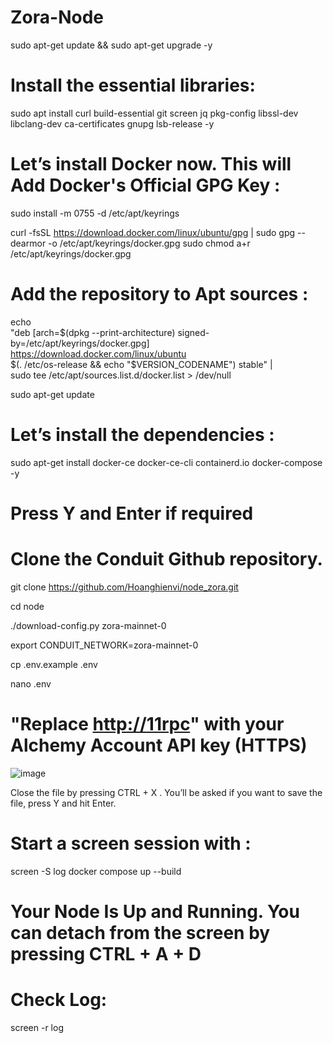 # Zora-Node

sudo apt-get update && sudo apt-get upgrade -y

# Install the essential libraries: 
sudo apt install curl build-essential git screen jq pkg-config libssl-dev libclang-dev ca-certificates gnupg lsb-release -y

# Let’s install Docker now. This will Add Docker's Official GPG Key :
sudo install -m 0755 -d /etc/apt/keyrings

curl -fsSL https://download.docker.com/linux/ubuntu/gpg | sudo gpg --dearmor -o /etc/apt/keyrings/docker.gpg
sudo chmod a+r /etc/apt/keyrings/docker.gpg

# Add the repository to Apt sources :
echo \
  "deb [arch=$(dpkg --print-architecture) signed-by=/etc/apt/keyrings/docker.gpg] https://download.docker.com/linux/ubuntu \
  $(. /etc/os-release && echo "$VERSION_CODENAME") stable" | \
  sudo tee /etc/apt/sources.list.d/docker.list > /dev/null
  
sudo apt-get update

# Let’s install the dependencies :
sudo apt-get install docker-ce docker-ce-cli containerd.io docker-compose -y

# Press Y and Enter if required 

# Clone the Conduit Github repository.
git clone https://github.com/Hoanghienvi/node_zora.git

cd node

./download-config.py zora-mainnet-0

export CONDUIT_NETWORK=zora-mainnet-0

cp .env.example .env

nano .env

# "Replace <http://11rpc>" with your Alchemy Account API key (HTTPS)
![image](https://github.com/Hoanghienvi/Zora-Node/assets/87926002/fd93845b-b639-4f6d-900e-5102b640a2fe)

Close the file by pressing CTRL + X . You’ll be asked if you want to save the file, press Y and hit Enter.

# Start a screen session with :
screen -S log
docker compose up --build

# Your Node Is Up and Running. You can detach from the screen by pressing CTRL + A + D

# Check Log:
screen -r log
